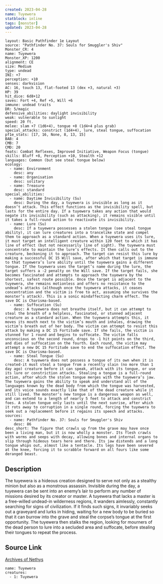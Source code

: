 ```yaml
---
created: 2023-04-28
name: Tuyewera
statblock: inline
tags: [monster]
updated: 2023-04-28
---
```

```statblock
layout: Basic Pathfinder 1e Layout
source: "Pathfinder No. 37: Souls for Smuggler's Shiv"
Monster_CR: 4
name: Tuyewera
Monster_XP: 1200
alignment: CE
size: Medium
type: undead
INI: +7
perception: +10
senses: darkvision
AC: 16, touch 13, flat-footed 13 (dex +3, natural +3)
HP: 39
hit_dice: 6d8+12
saves: Fort +4, Ref +5, Will +6
immune: undead traits
DR: 5/magic
defensive_abilities: daylight invisibility
weak: vulnerable to sunlight
speed: 20 ft.
melee: slam +7 (1d6+4), tongue +8 (1d4+4 plus grab)
special_attacks: constrict (1d4+4), lure, steal tongue, suffocation
pf1e_stats: [17, 16, None, 8, 13, 15]
BAB: 4
CMB: 7
CMD: 20
feats: Combat Reflexes, Improved Initiative, Weapon Focus (tongue)
skills: Bluff +8, Perception +10, Stealth +12
languages: Common (but see steal tongue below)
ecology:
  - name: Environment
    desc: any
  - name: Organisation
    desc: solitary
  - name: Treasure
    desc: standard
special_abilities:
  - name: Daytime Invisibility (Su)
    desc: During the day, a tuyewera is invisible as long as it doesn’t attack. This effect functions as the invisibility spell, but lasts for the entire day. If a tuyewera takes any action that would negate its invisibility (such as attacking), it remains visible until it takes a full-round action to reactivate its invisibility.
  - name: Lure (Su)
    desc: If a tuyewera possesses a stolen tongue (see steal tongue ability), it can lure creatures into a trancelike state and compel them to approach as a standard action. When a tuyewera uses its lure, it must target an intelligent creature within 120 feet to which it has line of effect (but not necessarily line of sight). The tuyewera must concentrate to maintain the lure’s effects. It then calls out to the creature, beckoning it to approach. The target can resist this lure by making a successful DC 15 Will save, after which that target is immune to that tuyewera’s lure ability until the tuyewera gains a different tongue. If the tuyewera uses the target’s name during the lure, the target suffers a -2 penalty on the Will save. If the target fails, she becomes fascinated and attempts to approach the tuyewera by the shortest, safest route possible. Once the target is adjacent to the tuyewera, she remains motionless and offers no resistance to the undead’s attacks (although once the tuyewera attacks, it ceases concentration and the victim is free to act, assuming she survives the monster’s attack). This is a sonic mindaffecting charm effect. The save DC is Charisma-based.
  - name: Suffocation (Su)
    desc: A tuyewera does not breathe itself, but it can attempt to steal the breath of a helpless, fascinated, or stunned adjacent creature as a standard action. When the tuyewera attempts this, it moves its mouth next to the victim’s mouth and inhales, drawing the victim’s breath out of her body. The victim can attempt to resist this attack by making a DC 15 Fortitude save. If she fails, the victim is stunned for 1 round and begins to suffocate. The victim falls unconscious on the second round, drops to -1 hit points on the third, and dies of suffocation on the fourth. Each round, the victim may attempt a new DC 15 Fortitude save to end the suffocation effect. The save DC is Charisma-based.
  - name: Steal Tongue (Su)
    desc: A tuyewera does not possess a tongue of its own when it is created-it must steal a tongue from a recently slain (no more than 1 day ago) creature before it can speak, attack with its tongue, or use its lure or constriction attacks. Stealing a tongue is a full-round action, after which the stolen tongue merges with the tuyewera’s jaw. The tuyewera gains the ability to speak and understand all of the languages known by the dead body from which the tongue was harvested, and its voice sounds exactly like that of the dead creature while it still lived. The monster’s new tongue is a dangerous weapon as well, and can extend to a length of nearly 5 feet to attack and constrict foes. A stolen tongue only lasts until the next sunrise, after which it rots away to corruption in a single round, forcing the tuyewera to seek out a replacement before it regains its speech and attacks.
sources:
  - name: Pathfinder No. 37: Souls for Smuggler's Shiv
    desc: 86
desc_short: The figure that crawls up from the grave may have once been a living man, but it is now wholly a monster. Its flesh crawls with worms and seeps with decay, allowing bones and internal organs to slip through hideous tears here and there. Its jaw distends and a long tongue whips out, almost like a tentacle. Its legs have been severed at the knee, forcing it to scrabble forward on all fours like some deranged beast.
```
## Description
The tuyewera is a hideous creation designed to serve not only as a stealthy minion but also as a monstrous assassin. Invisible during the day, a tuyewera can be sent into an enemy’s lair to perform any number of missions desired by its creator or master. A tuyewera that lacks a master is a free-willed undead-in wilderness regions, it wanders aimlessly, constantly searching for signs of civilization. If it finds such signs, it invariably seeks out a graveyard and lurks in hiding, waiting for a new body to be buried so that it can burrow into the grave and steal the corpse’s tongue at the first opportunity. The tuyewera then stalks the region, looking for mourners of the dead person to lure into a secluded area and suffocate, before stealing their tongues to repeat the process.
## Source Link
[Archives of Nethys](https://aonprd.com/MonsterDisplay.aspx?ItemName=Tuyewera)
```encounter-table
name: Tuyewera
creatures:
  - 1: Tuyewera
```
